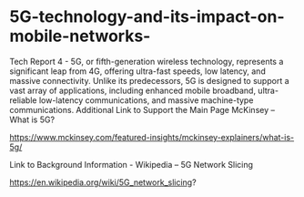 # 5G-technology-and-its-impact-on-mobile-networks-
 Tech Report 4 - 5G, or fifth-generation wireless technology, represents a significant leap from 4G, offering ultra-fast speeds, low latency, and massive connectivity. Unlike its predecessors, 5G is designed to support a vast array of applications, including enhanced mobile broadband, ultra-reliable low-latency communications, and massive machine-type communications.
Additional Link to Support the Main Page
McKinsey – What is 5G?  

https://www.mckinsey.com/featured-insights/mckinsey-explainers/what-is-5g/

Link to Background Information - Wikipedia – 5G Network Slicing

https://en.wikipedia.org/wiki/5G_network_slicing?
